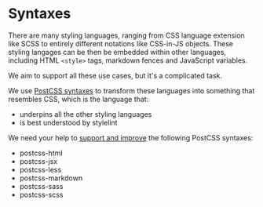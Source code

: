# Syntaxes

There are many styling languages, ranging from CSS language extension like SCSS to entirely different notations like CSS-in-JS objects. These styling langages can be then be embedded within other languages, including HTML `<style>` tags, markdown fences and JavaScript variables.

We aim to support all these use cases, but it's a complicated task.

We use [PostCSS syntaxes](https://github.com/postcss/postcss#syntaxes) to transform these languages into something that resembles CSS, which is the language that:

-   underpins all the other styling languages
-   is best understood by stylelint

We need your help to [support and improve](https://github.com/postcss/postcss/blob/master/docs/syntax.md) the following PostCSS syntaxes:

-   postcss-html
-   postcss-jsx
-   postcss-less
-   postcss-markdown
-   postcss-sass
-   postcss-scss
